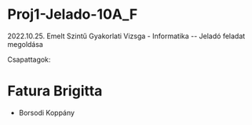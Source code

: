 # Proj1-Jelado-10A_F
2022.10.25. Emelt Szintű Gyakorlati Vizsga - Informatika -- Jeladó feladat megoldása

Csapattagok:

# Fatura Brigitta
* Borsodi Koppány
